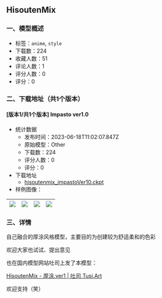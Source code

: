 ## HisoutenMix
### 一、模型概述

- 标签：`anime`, `style`
- 下载数：224
- 收藏人数：51
- 评论人数：1
- 评分人数：0
- 评分：0

### 二、下载地址（共1个版本）

#### [版本1/共1个版本] Impasto ver1.0

- 统计数据
  - 发布时间：2023-06-18T11:02:07.847Z
  - 原始模型：Other
  - 下载数：224
  - 评分人数：0
  - 评分：0
- 下载地址
  - [hisoutenmix_impastoVer10.ckpt](https://civitai.com/api/download/models/94892)
- 样例图像：

| <img src="https://image.civitai.com/xG1nkqKTMzGDvpLrqFT7WA/e5943b9f-b03a-408f-8d7c-a1da9575be76/width=450/1127695.jpeg" /> | <img src="https://image.civitai.com/xG1nkqKTMzGDvpLrqFT7WA/548f6d0f-996b-43c7-a564-4ac3e611ccad/width=450/1127698.jpeg" /> | <img src="https://image.civitai.com/xG1nkqKTMzGDvpLrqFT7WA/f7ffec11-3606-4fb0-8416-b533afd5a396/width=450/1128808.jpeg" /> | <img src="https://image.civitai.com/xG1nkqKTMzGDvpLrqFT7WA/0a4f890b-3534-4d4b-aca8-1a457b20cd15/width=450/1128824.jpeg" /> |
| ---- | ---- | ---- | ---- |


### 三、详情
<p>自己融合的厚涂风格模型，主要目的为创建较为舒适柔和的色彩</p><p>欢迎大家也试试、提出意见</p><p></p><p>也在国内模型网站吐司上发了本模型：</p><p><a target="_blank" rel="ugc" href="https://tusi.art/models/604680203563822373">HisoutenMix - 厚涂.ver1 | 吐司 </a><a target="_blank" rel="ugc" href="http://Tusi.Art">Tusi.Art</a></p><p>欢迎支持（笑）</p>